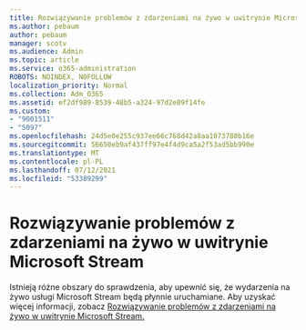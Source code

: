 ```yaml
---
title: Rozwiązywanie problemów z zdarzeniami na żywo w uwitrynie Microsoft Stream
ms.author: pebaum
author: pebaum
manager: scotv
ms.audience: Admin
ms.topic: article
ms.service: o365-administration
ROBOTS: NOINDEX, NOFOLLOW
localization_priority: Normal
ms.collection: Adm_O365
ms.assetid: ef2df989-8539-48b5-a324-97d2e09f14fe
ms.custom:
- "9001511"
- "5097"
ms.openlocfilehash: 24d5e0e255c937ee66c768d42a8aa1073780b16e
ms.sourcegitcommit: 56650eb9af437ff97e4f4d9ca5a2f53ad5bb990e
ms.translationtype: MT
ms.contentlocale: pl-PL
ms.lasthandoff: 07/12/2021
ms.locfileid: "53389299"
---
```

# <a name="troubleshooting-live-events-in-microsoft-stream"></a>Rozwiązywanie problemów z zdarzeniami na żywo w uwitrynie Microsoft Stream

Istnieją różne obszary do sprawdzenia, aby upewnić się, że wydarzenia na żywo usługi Microsoft Stream będą płynnie uruchamiane. Aby uzyskać więcej informacji, zobacz [Rozwiązywanie problemów z zdarzeniami na żywo w uwitrynie Microsoft Stream.](/stream/live-event-troubleshooting)

